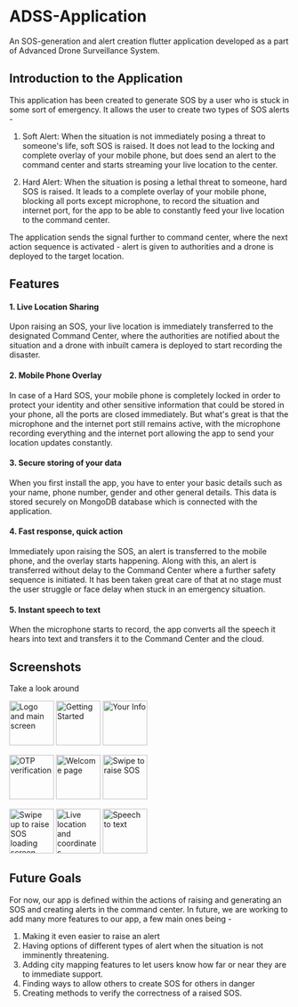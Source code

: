 # ADSS-Application

An SOS-generation and alert creation flutter application developed as a part of Advanced Drone Surveillance System. 

## Introduction to the Application

This application has been created to generate SOS by a user who is stuck in some sort of emergency. It allows the user to create two types of SOS alerts - 

1. Soft Alert: When the situation is not immediately posing a threat to someone's life, soft SOS is raised. It does not lead to the locking and complete overlay of your mobile phone, but does send an alert to the command center and starts streaming your live location to the center.

2. Hard Alert: When the situation is posing a lethal threat to someone, hard SOS is raised. It leads to a complete overlay of your mobile phone, blocking all ports except microphone, to record the situation and internet port, for the app to be able to constantly feed your live location to the command center.

The application sends the signal further to command center, where the next action sequence is activated - alert is given to authorities and a drone is deployed to the target location.

## Features

#### 1. Live Location Sharing
Upon raising an SOS, your live location is immediately transferred to the designated Command Center, where the authorities are notified about the situation and a drone with inbuilt camera is deployed to start recording the disaster. 
   
#### 2. Mobile Phone Overlay
In case of a Hard SOS, your mobile phone is completely locked in order to protect your identity and other sensitive information that could be stored in your phone, all the ports are closed immediately. But what's great is that the microphone and the internet port still remains active, with the microphone recording everything and the internet port allowing the app to send your location updates constantly. 
   
#### 3. Secure storing of your data
When you first install the app, you have to enter your basic details such as your name, phone number, gender and other general details. This data is stored securely on MongoDB database which is connected with the application.
   
#### 4. Fast response, quick action
Immediately upon raising the SOS, an alert is transferred to the mobile phone, and the overlay starts happening. Along with this, an alert is transferred without delay to the Command Center where a further safety sequence is initiated. It has been taken great care of that at no stage must the user struggle or face delay when stuck in an emergency situation.

#### 5. Instant speech to text
When the microphone starts to record, the app converts all the speech it hears into text and transfers it to the Command Center and the cloud.

## Screenshots

Take a look around

<img src="https://github.com/SkyGuard-ADSS/ADSS_SoS-App-Frontend/assets/152146397/9b90107c-d69d-43ee-82df-690892c6a308" alt="Logo and main screen" style="width:80px;">           <img src="(https://github.com/SkyGuard-ADSS/ADSS_SoS-App-Frontend/assets/152146397/c1c146ff-9134-45b7-aafe-6cf331312a08)" alt="Getting Started" style="width:80px;">           <img src="(https://github.com/SkyGuard-ADSS/ADSS_SoS-App-Frontend/assets/152146397/85ebf09c-0781-4e98-a9ad-c08dcb222653)" alt="Your Info" style="width:80px;">

<img src="(https://github.com/SkyGuard-ADSS/ADSS_SoS-App-Frontend/assets/152146397/ab6e381f-de9b-46d9-b388-33d21e72a2e5)" alt="OTP verification" style="width:80px;">           <img src="(https://github.com/SkyGuard-ADSS/ADSS_SoS-App-Frontend/assets/152146397/c6bd24f2-1a86-41ed-a350-91346b616e3e)" alt="Welcome page" style="width:80px;">           <img src="(https://github.com/SkyGuard-ADSS/ADSS_SoS-App-Frontend/assets/152146397/6d67c213-533c-46f2-892f-9d75c03da73f)" alt="Swipe to raise SOS" style="width:80px;">

<img src="(https://github.com/SkyGuard-ADSS/ADSS_SoS-App-Frontend/assets/152146397/c78fe2e9-f795-4436-9621-1d6eca66ab5b)" alt="Swipe up to raise SOS loading screen" style="width:80px;">           <img src="(https://github.com/SkyGuard-ADSS/ADSS_SoS-App-Frontend/assets/152146397/c78fe2e9-f795-4436-9621-1d6eca66ab5b)" alt="Live location and coordinates" style="width:80px;">           <img src="(https://github.com/SkyGuard-ADSS/ADSS_SoS-App-Frontend/assets/152146397/9fa888b4-8bdf-481e-9b6f-70daf871c245)" alt="Speech to text" style="width:80px;">


## Future Goals

For now, our app is defined within the actions of raising and generating an SOS and creating alerts in the command center. In future, we are working to add many more features to our app, a few main ones being - 

1. Making it even easier to raise an alert
2. Having options of different types of alert when the situation is not imminently threatening.
3. Adding city mapping features to let users know how far or near they are to immediate support.
4. Finding ways to allow others to create SOS for others in danger
5. Creating methods to verify the correctness of a raised SOS.
